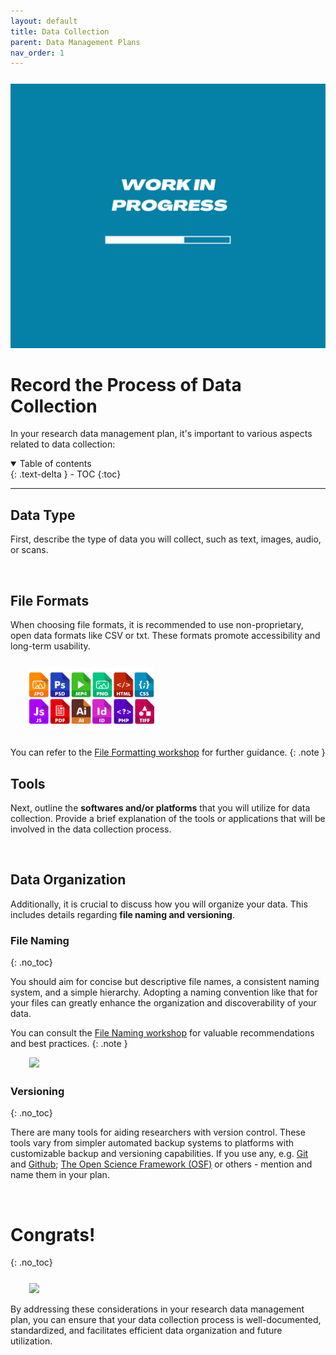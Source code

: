 ```yaml
---
layout: default
title: Data Collection
parent: Data Management Plans
nav_order: 1
---
```


<p style="margin-top:25px">
<img src="figures/work-in-progress.png" width="600"/>
</p>



# Record the Process of Data Collection

In your research data management plan, it's important to various aspects related to data collection:

<details open markdown="block">
  <summary>
    Table of contents
  </summary>
  {: .text-delta }
 - TOC
{:toc}
</details>

---
## Data Type

First, describe the type of data you will collect, such as text, images, audio, or scans. 


<br>

## File Formats

When choosing file formats, it is recommended to use non-proprietary, open data formats like CSV or txt. These formats promote accessibility and long-term usability. 

<p style="margin-top:25px;margin-left:30px;margin-bottom:25px">
<img src="figures/formats.png" width="200"/>
</p>

You can refer to the <a href="02_file_formats.md" target="_blank">File Formatting workshop</a> for further guidance.
{: .note }

## Tools

Next, outline the **softwares and/or platforms** that you will utilize for data collection. Provide a brief explanation of the tools or applications that will be involved in the data collection process.

<br>


## Data Organization

Additionally, it is crucial to discuss how you will organize your data. This includes details regarding **file naming and versioning**. 

### File Naming
{: .no_toc}

You should aim for concise but descriptive file names, a consistent naming system, and a simple hierarchy. Adopting a naming convention like that for your files can greatly enhance the organization and discoverability of your data.

You can consult the <a href="01_file_naming.md" target="_blank">File Naming workshop</a> for valuable recommendations and best practices.
{: .note }

<p style="margin-left:30px;margin-bottom:25px">
<img src="figures/file_names.png" width="200"/>
</p>

### Versioning
{: .no_toc}

There are many tools for aiding researchers with version control. These tools vary from simpler automated backup systems to platforms with customizable backup and versioning capabilities. If you use any, e.g. <a href="https://git-scm.com/">Git</a> and <a href="https://github.com/">Github</a>; <a href="https://osf.openscience.ubc.ca/"> The Open Science Framework (OSF)</a> or others - mention and name them in your plan.

<br>

# Congrats!
{: .no_toc}

<p style="margin-top:25px">
<img src="figures/congrats.jpg" width="300" style="margin-left:30px"/>
</p>

By addressing these considerations in your research data management plan, you can ensure that your data collection process is well-documented, standardized, and facilitates efficient data organization and future utilization.
